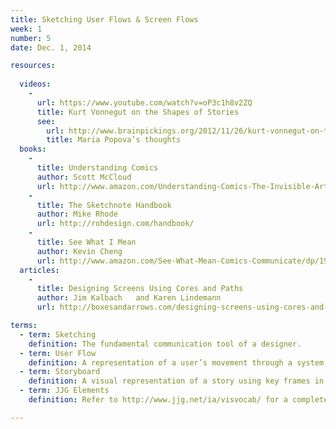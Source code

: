 ```yaml
---
title: Sketching User Flows & Screen Flows
week: 1
number: 5
date: Dec. 1, 2014

resources:
    
  videos:
    -
      url: https://www.youtube.com/watch?v=oP3c1h8v2ZQ
      title: Kurt Vonnegut on the Shapes of Stories
      see:
        url: http://www.brainpickings.org/2012/11/26/kurt-vonnegut-on-the-shapes-of-stories/
        title: Maria Popova’s thoughts
  books:
    -
      title: Understanding Comics
      author: Scott McCloud
      url: http://www.amazon.com/Understanding-Comics-The-Invisible-Art/dp/006097625X
    -
      title: The Sketchnote Handbook
      author: Mike Rhode
      url: http://rohdesign.com/handbook/
    -
      title: See What I Mean
      author: Kevin Cheng
      url: http://www.amazon.com/See-What-Mean-Comics-Communicate/dp/1933820276/ref=sr_1_1?s=books&ie=UTF8&qid=1417532786&sr=1-1&keywords=see+what+i+mean
  articles:
    -
      title: Designing Screens Using Cores and Paths
      author: Jim Kalbach	and	Karen Lindemann
      url: http://boxesandarrows.com/designing-screens-using-cores-and-paths/

terms:
  - term: Sketching
    definition: The fundamental communication tool of a designer.
  - term: User Flow
    definition: A representation of a user’s movement through a system, usually to complete a task.
  - term: Storyboard
    definition: A visual representation of a story using key frames in the story.
  - term: JJG Elements
    definition: Refer to http://www.jjg.net/ia/visvocab/ for a complete description of each element.

---
```

